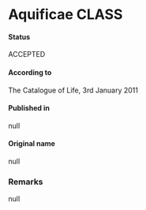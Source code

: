 Aquificae CLASS
=======

#### Status
ACCEPTED

#### According to
The Catalogue of Life, 3rd January 2011

#### Published in
null

#### Original name
null

### Remarks
null